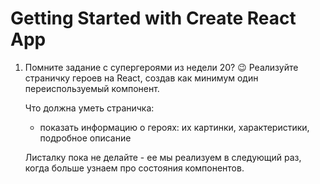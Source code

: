 # Getting Started with Create React App

1. Помните задание с супергероями из недели 20? 😉 Реализуйте страничку героев на React, создав как минимум один переиспользуемый компонент. 
    
    Что должна уметь страничка: 
    
    - показать информацию о героях: их картинки, характеристики, подробное описание
    
    Листалку пока не делайте - ее мы реализуем в следующий раз, когда больше узнаем про состояния компонентов.